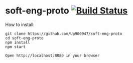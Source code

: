 # soft-eng-proto [![Build Status](https://travis-ci.com/allyssapascual/soft-eng-proto.svg?branch=master)](https://travis-ci.com/allyssapascual/soft-eng-proto)

How to install:
```
git clone https://github.com/Up900947/soft-eng-proto  
cd soft-eng-proto  
npm install  
npm start  

Open http://localhost:8080 in your browser
```
